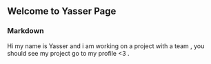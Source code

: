 ## Welcome to Yasser Page



### Markdown

Hi my name is Yasser and i am working on a project with a team , you should see my project go to my profile <3 .

